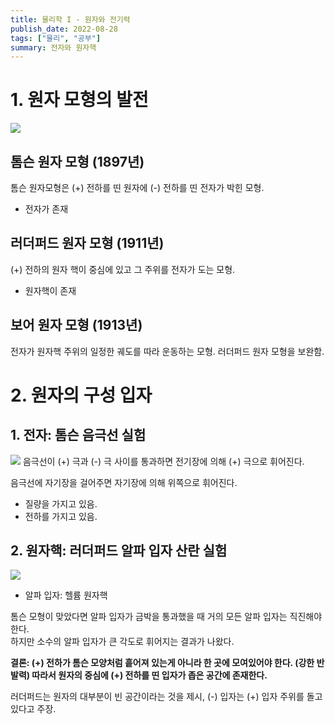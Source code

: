 ```yaml
---
title: 물리학 I - 원자와 전기력
publish_date: 2022-08-28
tags: ["물리", "공부"]
summary: 전자와 원자핵
---
```



# 1. 원자 모형의 발전
![](https://i.imgur.com/yzuGJH8.png)
## 톰슨 원자 모형 (1897년)
톰슨 원자모형은 (+) 전하를 띤 원자에 (-) 전하를 띤 전자가 박힌 모형.
+ 전자가 존재

## 러더퍼드 원자 모형 (1911년)
(+) 전하의 원자 핵이 중심에 있고 그 주위를 전자가 도는 모형.
+ 원자핵이 존재

## 보어 원자 모형 (1913년)
전자가 원자핵 주위의 일정한 궤도를 따라 운동하는 모형.
러더퍼드 원자 모형을 보완함.


# 2. 원자의 구성 입자
## 1. 전자: 톰슨 음극선 실험
![](https://i.imgur.com/9zpyCAt.png)
음극선이 (+) 극과 (-) 극 사이를 통과하면 전기장에 의해 (+) 극으로 휘어진다.

음극선에 자기장을 걸어주면 자기장에 의해 위쪽으로 휘어진다.

* 질량을 가지고 있음.
* 전하를 가지고 있음.

## 2. 원자핵: 러더퍼드 알파 입자 산란 실험
![](https://i.imgur.com/Y8dmqDD.png)
* 알파 입자: 헬륨 원자핵

톰슨 모형이 맞았다면 알파 입자가 금박을 통과했을 때 거의 모든 알파 입자는 직진해야 한다.  
하지만 소수의 알파 입자가 큰 각도로 휘어지는 결과가 나왔다.  

__결론: (+) 전하가 톰슨 모양처럼 흩어져 있는게 아니라 한 곳에 모여있어야 한다. (강한 반발력) 따라서 원자의 중심에 (+) 전하를 띤 입자가 좁은 공간에 존재한다.__

러더퍼드는 원자의 대부분이 빈 공간이라는 것을 제시, (-) 입자는 (+) 입자 주위를 돌고 있다고 주장.



